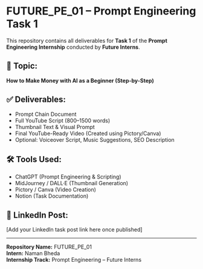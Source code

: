 
# FUTURE_PE_01 – Prompt Engineering Task 1

This repository contains all deliverables for **Task 1** of the **Prompt Engineering Internship** conducted by **Future Interns**.

## 📘 Topic:
**How to Make Money with AI as a Beginner (Step-by-Step)**

## ✅ Deliverables:
- Prompt Chain Document
- Full YouTube Script (800–1500 words)
- Thumbnail Text & Visual Prompt
- Final YouTube-Ready Video (Created using Pictory/Canva)
- Optional: Voiceover Script, Music Suggestions, SEO Description

## 🛠️ Tools Used:
- ChatGPT (Prompt Engineering & Scripting)
- MidJourney / DALL·E (Thumbnail Generation)
- Pictory / Canva (Video Creation)
- Notion (Task Documentation)

## 🔗 LinkedIn Post:
[Add your LinkedIn task post link here once published]

---

**Repository Name:** FUTURE_PE_01  
**Intern:** Naman Bheda  
**Internship Track:** Prompt Engineering – Future Interns
